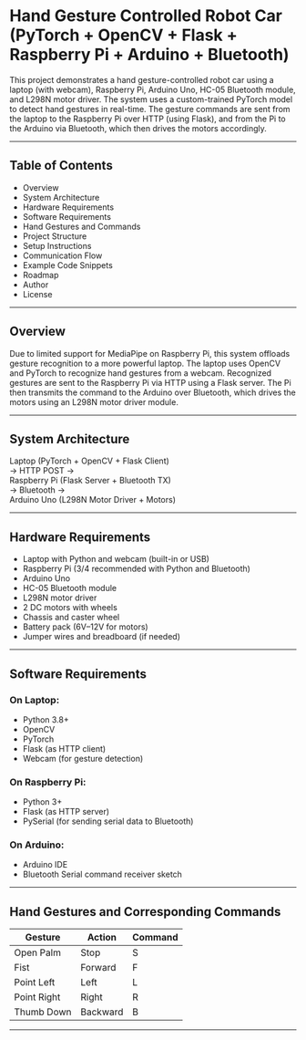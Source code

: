 # Hand Gesture Controlled Robot Car (PyTorch + OpenCV + Flask + Raspberry Pi + Arduino + Bluetooth)

This project demonstrates a hand gesture-controlled robot car using a laptop (with webcam), Raspberry Pi, Arduino Uno, HC-05 Bluetooth module, and L298N motor driver. The system uses a custom-trained PyTorch model to detect hand gestures in real-time. The gesture commands are sent from the laptop to the Raspberry Pi over HTTP (using Flask), and from the Pi to the Arduino via Bluetooth, which then drives the motors accordingly.

---

## Table of Contents

- Overview
- System Architecture
- Hardware Requirements
- Software Requirements
- Hand Gestures and Commands
- Project Structure
- Setup Instructions
- Communication Flow
- Example Code Snippets
- Roadmap
- Author
- License

---

## Overview

Due to limited support for MediaPipe on Raspberry Pi, this system offloads gesture recognition to a more powerful laptop. The laptop uses OpenCV and PyTorch to recognize hand gestures from a webcam. Recognized gestures are sent to the Raspberry Pi via HTTP using a Flask server. The Pi then transmits the command to the Arduino over Bluetooth, which drives the motors using an L298N motor driver module.

---

## System Architecture

Laptop (PyTorch + OpenCV + Flask Client)  
→ HTTP POST →  
Raspberry Pi (Flask Server + Bluetooth TX)  
→ Bluetooth →  
Arduino Uno (L298N Motor Driver + Motors)

---

## Hardware Requirements

- Laptop with Python and webcam (built-in or USB)
- Raspberry Pi (3/4 recommended with Python and Bluetooth)
- Arduino Uno
- HC-05 Bluetooth module
- L298N motor driver
- 2 DC motors with wheels
- Chassis and caster wheel
- Battery pack (6V–12V for motors)
- Jumper wires and breadboard (if needed)

---

## Software Requirements

### On Laptop:
- Python 3.8+
- OpenCV
- PyTorch
- Flask (as HTTP client)
- Webcam (for gesture detection)

### On Raspberry Pi:
- Python 3+
- Flask (as HTTP server)
- PySerial (for sending serial data to Bluetooth)

### On Arduino:
- Arduino IDE
- Bluetooth Serial command receiver sketch

---

## Hand Gestures and Corresponding Commands

| Gesture        | Action     | Command |
|----------------|------------|---------|
| Open Palm      | Stop       | S       |
| Fist           | Forward    | F       |
| Point Left     | Left       | L       |
| Point Right    | Right      | R       |
| Thumb Down     | Backward   | B       |

---

